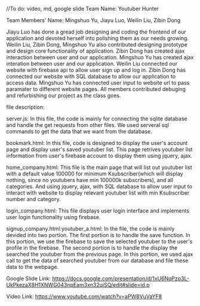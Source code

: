 //To do: video, md, google slide
Team Name: Youtuber Hunter

Team Members' Name: Mingshuo Yu, Jiayu Luo, Weilin Liu, Zibin Dong
  
  Jiayu Luo has done a gread job designing and coding the frontend of our application and devoted herself into polishing them as our needs growing.
  Weilin Liu, Zibin Dong, Mingshuo Yu also contributed designing prototype and design core functionality of application.
  Zibin Dong has created ajax interaction between user and our application.
  Mingshuo Yu has created ajax interation between user and our application.
  Weilin Liu connected our website with firebase api to allow user sign up and log in.
  Zibin Dong has connected our website with SQL database to allow our application to access data.
  Mingshuo Yu has connected user input to website url to pass paramater to different website pages.
  All members contributed debuging and refurbishing our project as the class goes.
  
 
 file description:
 
server.js: In this file, the code is mainly for connecting the sqlite database and handle the get requests from other files. We used serveral sql commands to get the data that we want from the database.
     
bookmark.html: In this file, code is designed to display the user's account page and display user's saved youtuber list. This page retrives youtuber list information from user's firebase account to display them using jquery, ajax.
     
home_company.html:	This file is the main page that will list out youtuber list with a default value 100000 for minimum Ksubscriber(which will display nothing, since no youtubers have min 100000k subscribers), and all categories. And using jquery, ajax, with SQL database to allow user input to interact with website to display relevant youtuber list with min Ksubscriber number and category.

     
login_company.html: This file displays user login interface and implements user login functionality using firebase.
     
signup_company.html:youtuber_a.html: In the file, the code is mainly devided into two portion. The first portion is to handle the save function. In this portion, we use the firebase to save the selected youtuber to the user's profile in the firebase. The second portion is to handle the display the searched the youtuber from the previous page. In this portion, we used ajax call to get the data of searched youtuber from our database and file these data to the webpage.

Google Slide Link: https://docs.google.com/presentation/d/1xU6NqPzp3L-UkPkezaX8H1XNWG043npEam3xn32ujSQ/edit#slide=id.p

Video Link: https://www.youtube.com/watch?v=aPW8VuVaYF8

  
  
  

